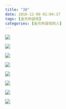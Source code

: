 ```yaml
---
title: "38"
date: 2016-12-09 01:04:17
tags: [金光布袋戏]
categories: [金光布袋戏同人]
---
```




![](https://imglf0.nosdn.127.net/img/dHhjSGozcjA1Mm5vSTluQ2cyeGxDbzRwTmduTWQwRXpybjZiRW9rU1dPTHM0WEJsUjZnckpBPT0.jpg)

![](https://imglf0.nosdn.127.net/img/dHhjSGozcjA1Mm5vSTluQ2cyeGxDdlFBY3c5ZWZSVWxFU1M3aVRuQXFZR1c1N2pGT3Vod3FBPT0.jpg)

![](https://imglf2.nosdn.127.net/img/dHhjSGozcjA1Mm5vSTluQ2cyeGxDbDdvSmoyb0F0ZDVIbWt4MXRmNlJReWxvOTJqTCtVSXF3PT0.jpg)

![](https://imglf1.nosdn.127.net/img/dHhjSGozcjA1Mm5vSTluQ2cyeGxDc2hoUXNmamU5TWNRVjcvMUdVZzZ6NDRid2VXWUZTM1FnPT0.jpg)

![](https://imglf0.nosdn.127.net/img/dHhjSGozcjA1Mm5vSTluQ2cyeGxDZ3dzaWl2QS9EL3o3akVENk1qaDBHQXdZbG5xK2JBY1RRPT0.jpg)

![](https://imglf0.nosdn.127.net/img/dHhjSGozcjA1Mm5vSTluQ2cyeGxDaFBJeGwvdDcrZHVRQytqRE1kbGY4cE5ra3lON3NCT21RPT0.jpg)

![](https://imglf1.nosdn.127.net/img/dHhjSGozcjA1Mm5vSTluQ2cyeGxDbS9scE1CRDB6c0hBWkU3eUNzWlBPM3ZEQU5MVEEzeHdnPT0.jpg)

![](https://imglf0.nosdn.127.net/img/dHhjSGozcjA1Mm5vSTluQ2cyeGxDajVGbEdOa2JSNDJjQ3Y2V3d0ak9jRG5LZ0J5ak1La3NBPT0.jpg)